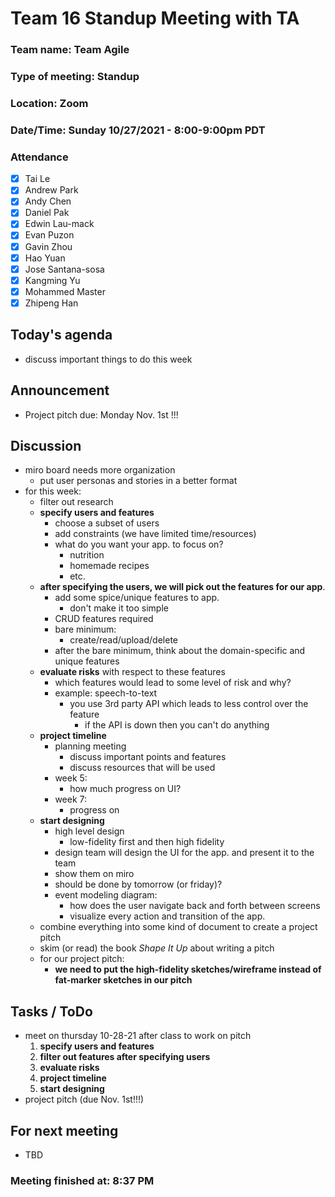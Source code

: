# Team 16 Standup Meeting with TA

### Team name: Team Agile
### Type of meeting: Standup
### Location: Zoom
### Date/Time: Sunday 10/27/2021 - 8:00-9:00pm PDT

### Attendance 
- [x] Tai Le
- [x] Andrew Park
- [x] Andy Chen
- [x] Daniel Pak
- [x] Edwin Lau-mack
- [x] Evan Puzon
- [x] Gavin Zhou
- [x] Hao Yuan
- [x] Jose Santana-sosa
- [x] Kangming Yu
- [x] Mohammed Master
- [x] Zhipeng Han

## Today's agenda
- discuss important things to do this week

## Announcement
- Project pitch due: Monday Nov. 1st !!!

## Discussion
- miro board needs more organization
  - put user personas and stories in a better format
- for this week:
  - filter out research
  - **specify users and features**
    - choose a subset of users
    - add constraints (we have limited time/resources)
    - what do you want your app. to focus on?
      - nutrition
      - homemade recipes
      - etc.    
  - **after specifying the users, we will pick out the features for our app**.
    - add some spice/unique features to app.
        - don't make it too simple
    - CRUD features required
    - bare minimum:
      - create/read/upload/delete
    - after the bare minimum, think about the domain-specific and unique features
  - **evaluate risks** with respect to these features
    - which features would lead to some level of risk and why?
    - example: speech-to-text
      - you use 3rd party API which leads to less control over the feature
        - if the API is down then you can't do anything
  - **project timeline**
    - planning meeting
      - discuss important points and features
      - discuss resources that will be used
    - week 5:
      - how much progress on UI?
    - week 7:
      - progress on 
  - **start designing**
    - high level design
      - low-fidelity first and then high fidelity
    - design team will design the UI for the app. and present it to the team
    - show them on miro
    - should be done by tomorrow (or friday)?
    - event modeling diagram:
      - how does the user navigate back and forth between screens
      - visualize every action and transition of the app.
  - combine everything into some kind of document to create a project pitch
  - skim (or read) the book *Shape It Up* about writing a pitch
  - for our project pitch:
    - **we need to put the high-fidelity sketches/wireframe instead of fat-marker sketches in our pitch**



## Tasks / ToDo
- meet on thursday 10-28-21 after class to work on pitch
  1. **specify users and features**
  2. **filter out features after specifying users**
  3. **evaluate risks**
  4. **project timeline**
  5. **start designing**
- project pitch (due Nov. 1st!!!)

## For next meeting
- TBD

### Meeting finished at: 8:37 PM